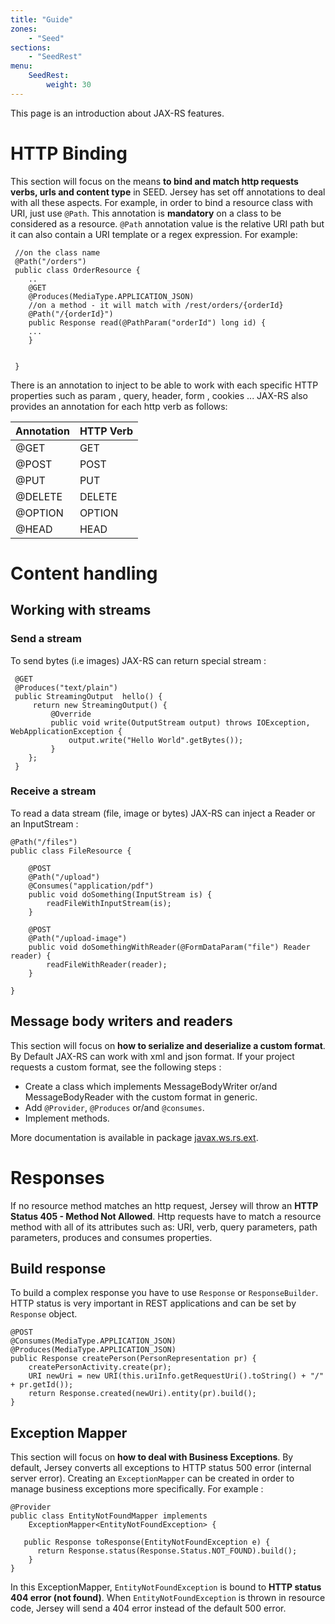```yaml
---
title: "Guide"
zones:
    - "Seed"
sections:
    - "SeedRest"
menu:
    SeedRest:
        weight: 30
---
```


This page is an introduction about JAX-RS features.

# HTTP Binding

This section will focus on the means **to bind and match http requests verbs, urls and content type** in SEED. 
Jersey has set off annotations to deal with all these aspects. For example, in order to bind a resource class with URI, just use `@Path`. 
This annotation is **mandatory** on a class to be considered as a resource. `@Path` annotation value is the relative URI path but 
it can also contain a URI template or a regex expression. For example:

```
 //on the class name
 @Path("/orders")
 public class OrderResource {
    ..
    @GET
    @Produces(MediaType.APPLICATION_JSON)
    //on a method - it will match with /rest/orders/{orderId}
    @Path("/{orderId}")
    public Response read(@PathParam("orderId") long id) {
  	...
    }


 }
```

There is an annotation to inject to be able to work with each specific HTTP properties such as param , query, header, form , cookies ... 
JAX-RS also provides an annotation for each http verb as follows:

<table class="table table-bordered">
<thead>
<tr>
<th>Annotation</th>
<th>HTTP Verb</th>
</tr>
</thead>
<tbody>
<tr>
<td>@GET</td>
<td>GET</td>
</tr>
<tr>
<td>@POST</td>
<td>POST</td>
</tr>
<tr>
<td>@PUT</td>
<td>PUT</td>
</tr>
<tr>
<td>@DELETE</td>
<td>DELETE</td>
</tr>
<tr>
<td>@OPTION</td>
<td>OPTION</td>
</tr>
 <tr>
<td>@HEAD</td>
<td>HEAD</td>
</tr>
</tbody>
</table>

# Content handling

## Working with streams

### Send a stream

To send bytes (i.e images) JAX-RS can return special stream :

     @GET
     @Produces("text/plain")
     public StreamingOutput  hello() {
         return new StreamingOutput() {
             @Override
             public void write(OutputStream output) throws IOException, WebApplicationException {
                 output.write("Hello World".getBytes());
             }
        };
     }

### Receive a stream

To read a data stream (file, image or bytes) JAX-RS can inject a Reader or an InputStream :

    @Path("/files")
    public class FileResource {

        @POST
        @Path("/upload")
        @Consumes("application/pdf")
        public void doSomething(InputStream is) {
            readFileWithInputStream(is);
        }

        @POST
        @Path("/upload-image")
        public void doSomethingWithReader(@FormDataParam("file") Reader reader) {
            readFileWithReader(reader);
        }

    }

## Message body writers and readers

This section will focus on **how to serialize and deserialize a custom format**. By Default JAX-RS can work with xml and json format. 
If your project requests a custom format, see the following steps :

- Create a class which implements MessageBodyWriter or/and MessageBodyReader with the custom format in generic.
- Add `@Provider`, `@Produces` or/and `@consumes`.
- Implement methods.

More documentation is available in package [javax.ws.rs.ext](https://jersey.java.net/apidocs/1.17/jersey/javax/ws/rs/ext/package-summary.html).

# Responses

If no resource method matches an http request, Jersey will throw an **HTTP Status 405 - Method Not Allowed**. 
Http requests have to match a resource method with all of its attributes such as: URI, verb, query parameters, path parameters, produces and consumes properties.

## Build response
To build a complex response you have to use `Response` or `ResponseBuilder`. HTTP status is very important in REST applications and can be set by `Response` object.

    @POST
    @Consumes(MediaType.APPLICATION_JSON)
    @Produces(MediaType.APPLICATION_JSON)
    public Response createPerson(PersonRepresentation pr) {
        createPersonActivity.create(pr);
        URI newUri = new URI(this.uriInfo.getRequestUri().toString() + "/" + pr.getId());
        return Response.created(newUri).entity(pr).build();
    }

## Exception Mapper

This section will focus on **how to deal with Business Exceptions**. By default, Jersey converts all exceptions to HTTP status 500 error (internal server error). 
Creating an `ExceptionMapper` can be created in order to manage business exceptions more specifically. For example :

    @Provider
    public class EntityNotFoundMapper implements
        ExceptionMapper<EntityNotFoundException> {

       public Response toResponse(EntityNotFoundException e) {
          return Response.status(Response.Status.NOT_FOUND).build();
        }
    }

In this ExceptionMapper, `EntityNotFoundException` is bound to **HTTP status 404 error (not found)**.
When `EntityNotFoundException` is thrown in resource code, Jersey will send a 404 error instead of the default 500 error.







